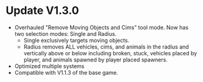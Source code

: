﻿# Update V1.3.0
* Overhauled "Remove Moving Objects and Cims" tool mode. Now has two selection modes: Single and Radius. 
	* Single exclusively targets moving objects. 
	* Radius removes ALL vehicles, cims, and animals in the radius and vertically above or below including broken, stuck, vehicles placed by player, and animals spawned by player placed spawners.
* Optimized multiple systems
* Compatible with V1.1.3 of the base game.